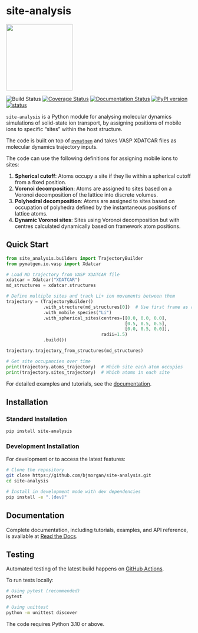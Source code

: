 # site-analysis

<img src='https://github.com/bjmorgan/site-analysis/blob/main/logo/site-analysis-logo.png' width='180'>

![Build Status](https://github.com/bjmorgan/site-analysis/actions/workflows/build.yml/badge.svg)
[![Coverage Status](https://coveralls.io/repos/github/bjmorgan/site-analysis/badge.svg?branch=main)](https://coveralls.io/github/bjmorgan/site-analysis?branch=main)
[![Documentation Status](https://readthedocs.org/projects/site-analysis/badge/?version=latest)](https://site-analysis.readthedocs.io/en/latest/?badge=latest)
[![PyPI version](https://badge.fury.io/py/site-analysis.svg)](https://badge.fury.io/py/site-analysis)
[![status](https://joss.theoj.org/papers/0a447aeb167964e77c8d381f7d1db89a/status.svg)](https://joss.theoj.org/papers/0a447aeb167964e77c8d381f7d1db89a)

`site-analysis` is a Python module for analysing molecular dynamics simulations of solid-state ion transport, by assigning positions of mobile ions to specific &ldquo;sites&rdquo; within the host structure.

The code is built on top of [`pymatgen`](https://pymatgen.org) and takes VASP XDATCAR files as molecular dynamics trajectory inputs.

The code can use the following definitions for assigning mobile ions to sites:
1. **Spherical cutoff**: Atoms occupy a site if they lie within a spherical cutoff from a fixed position.
2. **Voronoi decomposition**: Atoms are assigned to sites based on a Voronoi decomposition of the lattice into discrete volumes.
3. **Polyhedral decomposition**: Atoms are assigned to sites based on occupation of polyhedra defined by the instantaneous positions of lattice atoms.
4. **Dynamic Voronoi sites**: Sites using Voronoi decomposition but with centres calculated dynamically based on framework atom positions.

## Quick Start

```python
from site_analysis.builders import TrajectoryBuilder
from pymatgen.io.vasp import Xdatcar

# Load MD trajectory from VASP XDATCAR file
xdatcar = Xdatcar("XDATCAR")
md_structures = xdatcar.structures

# Define multiple sites and track Li+ ion movements between them
trajectory = (TrajectoryBuilder()
              .with_structure(md_structures[0])  # Use first frame as reference
              .with_mobile_species("Li")
              .with_spherical_sites(centres=[[0.0, 0.0, 0.0], 
                                             [0.5, 0.5, 0.5], 
                                             [0.0, 0.5, 0.0]], 
                                    radii=1.5)
              .build())

trajectory.trajectory_from_structures(md_structures)

# Get site occupancies over time
print(trajectory.atoms_trajectory)  # Which site each atom occupies
print(trajectory.sites_trajectory)  # Which atoms in each site
```

For detailed examples and tutorials, see the [documentation](https://site-analysis.readthedocs.io/en/latest/).

## Installation

### Standard Installation

```bash
pip install site-analysis
```

### Development Installation

For development or to access the latest features:

```bash
# Clone the repository
git clone https://github.com/bjmorgan/site-analysis.git
cd site-analysis

# Install in development mode with dev dependencies
pip install -e ".[dev]"
```

## Documentation

Complete documentation, including tutorials, examples, and API reference, is available at [Read the Docs](https://site-analysis.readthedocs.io/en/latest/).

## Testing

Automated testing of the latest build happens on [GitHub Actions](https://github.com/bjmorgan/site-analysis/actions).

To run tests locally:

```bash
# Using pytest (recommended)
pytest

# Using unittest
python -m unittest discover
```

The code requires Python 3.10 or above.

